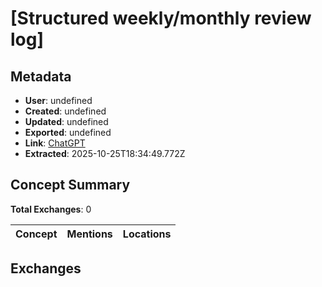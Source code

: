 # \[Structured weekly/monthly review log\]

## Metadata

- **User**: undefined
- **Created**: undefined
- **Updated**: undefined
- **Exported**: undefined
- **Link**: [ChatGPT](undefined)
- **Extracted**: 2025-10-25T18:34:49.772Z

## Concept Summary

**Total Exchanges**: 0

| Concept | Mentions | Locations |
|---------|----------|----------|

## Exchanges

